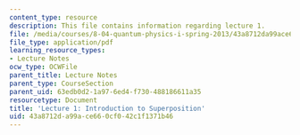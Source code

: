 ```yaml
---
content_type: resource
description: This file contains information regarding lecture 1.
file: /media/courses/8-04-quantum-physics-i-spring-2013/43a8712da99ace660cf042c1f1371b46_MIT8_04S13_Lec01.pdf
file_type: application/pdf
learning_resource_types:
- Lecture Notes
ocw_type: OCWFile
parent_title: Lecture Notes
parent_type: CourseSection
parent_uid: 63edb0d2-1a97-6ed4-f730-488186611a35
resourcetype: Document
title: 'Lecture 1: Introduction to Superposition'
uid: 43a8712d-a99a-ce66-0cf0-42c1f1371b46
---
```

